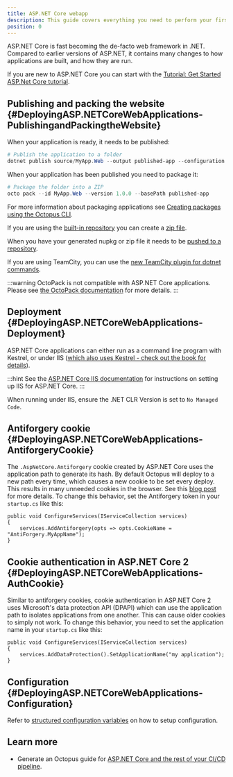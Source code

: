 ```yaml
---
title: ASP.NET Core webapp
description: This guide covers everything you need to perform your first ASP.NET Core webapp deployment.
position: 0
---
```


ASP.NET Core is fast becoming the de-facto web framework in .NET. Compared to earlier versions of ASP.NET, it contains many changes to how applications are built, and how they are run.

If you are new to ASP.NET Core you can start with the [Tutorial: Get Started ASP.Net Core tutorial](https://docs.microsoft.com/en-us/aspnet/core/getting-started/?view=aspnetcore-5.0).

## Publishing and packing the website {#DeployingASP.NETCoreWebApplications-PublishingandPackingtheWebsite}

When your application is ready, it needs to be published:

```powershell
# Publish the application to a folder
dotnet publish source/MyApp.Web --output published-app --configuration Release
```

When your application has been published you need to package it:

```powershell
# Package the folder into a ZIP
octo pack --id MyApp.Web --version 1.0.0 --basePath published-app
```

For more information about packaging applications see [Creating packages using the Octopus CLI](/docs/packaging-applications/create-packages/octopus-cli.md).

If you are using the [built-in repository](/docs/packaging-applications/package-repositories/built-in-repository/index.md#pushing-packages-to-the-built-in-repository) you can create a [zip file](/docs/packaging-applications/create-packages/octopus-cli.md#create-zip-packages). 

When you have your generated nupkg or zip file it needs to be [pushed to a repository](/docs/packaging-applications/package-repositories/index.md).

If you are using TeamCity, you can use the [new TeamCity plugin for dotnet commands](https://github.com/JetBrains/teamcity-dnx-plugin).

:::warning
OctoPack is not compatible with ASP.NET Core applications. Please see [the OctoPack documentation](/docs/packaging-applications/create-packages/octopack/index.md#UsingOctoPack-UsingNETCore) for more details.
:::

## Deployment {#DeployingASP.NETCoreWebApplications-Deployment}

ASP.NET Core applications can either run as a command line program with Kestrel, or under IIS ([which also uses Kestrel - check out the book for details](https://leanpub.com/aspnetdeployment)).

:::hint
See the [ASP.NET Core IIS documentation](https://docs.asp.net/en/latest/publishing/iis.html#install-the-http-platform-handler) for instructions on setting up IIS for ASP.NET Core.
:::

When running under IIS, ensure the .NET CLR Version is set to `No Managed Code`.

## Antiforgery cookie {#DeployingASP.NETCoreWebApplications-AntiforgeryCookie}

The `.AspNetCore.Antiforgery` cookie created by ASP.NET Core uses the application path to generate its hash. By default Octopus will deploy to a new path every time, which causes a new cookie to be set every deploy. This results in many unneeded cookies in the browser. See this [blog post](http://blog.novanet.no/a-pile-of-anti-forgery-cookies/) for more details. To change this behavior, set the Antiforgery token in your `startup.cs` like this:

```
public void ConfigureServices(IServiceCollection services)
{
    services.AddAntiforgery(opts => opts.CookieName = "AntiForgery.MyAppName");
}
```

## Cookie authentication in ASP.NET Core 2 {#DeployingASP.NETCoreWebApplications-AuthCookie}

Similar to antiforgery cookies, cookie authentication in ASP.NET Core 2 uses Microsoft's data protection API (DPAPI) which can use the application path to isolates applications from one another.  This can cause older cookies to simply not work. To change this behavior, you need to set the application name in your `startup.cs` like this:

```
public void ConfigureServices(IServiceCollection services)
{
    services.AddDataProtection().SetApplicationName("my application");
}
```

## Configuration {#DeployingASP.NETCoreWebApplications-Configuration}

Refer to [structured configuration variables](/docs/deployment-process/configuration-features/structured-configuration-variables-feature.md) on how to setup configuration.


## Learn more

- Generate an Octopus guide for [ASP.NET Core and the rest of your CI/CD pipeline](https://octopus.com/docs/guides?application=ASP.NET%20Core).
